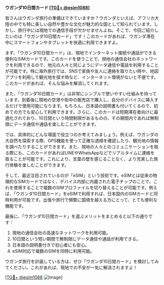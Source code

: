 **ウガンダ10日間カード [[TG💪+ @esim1088](https://t.me/s/esim1088)]**

皆さんはウガンダ旅行の準備はできていますか？ウガンダといえば、アフリカ大陸の中でも特に美しい自然や豊かな文化が魅力的な国として知られています。しかし、旅行中には現地での通信手段が欠かせませんよね。そこで、今回ご紹介したいのは「ウガンダ10日間カード」です！このカードがあれば、ウガンダ滞在中にスマートフォンやタブレットを快適に利用できますよ。

まず、「ウガンダ10日間カード」は、現地でインターネット接続や通話ができる便利なSIMカードです。このカードを使うことで、現地の通信会社のネットワークを利用できるので、地元の人々と同じようにデータ通信や電話を利用することが可能です。特に海外旅行では、SNSで家族や友人に連絡を取りたい時や、地図アプリを利用して観光地を探す時など、インターネット環境がないと不便です。このカードがあれば、そんな悩みを解消してくれます。

また、「ウガンダ10日間カード」は非常にシンプルで使いやすい仕組みを持っています。到着後に現地の空港や街中の販売店で購入し、自分のデバイスに挿入するだけで使用可能になります。もちろん、日本語の説明書も付いてくるので、初めての方でも安心して利用できます。さらに、このカードは短期滞在者向けに最適化されており、10日間という時間制限があるものの、その期間内であれば無制限にデータ通信や通話を楽しむことができます。

では、具体的にどんな場面で役立つのか考えてみましょう。例えば、ウガンダの大自然を探索する際、GPS機能を使って正確な道順を確認したり、観光地の情報を調べたりすることができます。また、現地の人々とのコミュニケーションを取る際にも、このカードがあればLINEやWhatsAppなどでリアルタイムに連絡を取ることが可能です。これにより、言葉の壁を感じることなく、より充実した旅行体験を楽しむことができます。

そして、最近注目されているのが「eSIM」という技術です。eSIMとは従来の物理的なSIMカードではなく、デバイス内部に内蔵された電子チップのことで、これを使用することで複数のSIMプロファイルを切り替えることが可能です。例えば、「ウガンダ10日間カード」をeSIMで利用すれば、日本国内のSIMカードと同時利用が可能です。出張や旅行で頻繁に国境を越える方にとって、とても便利な機能です。

最後に、「ウガンダ10日間カード」を選ぶメリットをまとめると以下の通りです：

1. 現地の通信会社の高速なネットワークを利用可能。
2. 10日間という短い期間で無制限にデータ通信や通話が利用できる。
3. 日本語の説明書付きで初心者にも安心。
4. eSIM対応で複数のSIMを同時に利用可能。

ウガンダ旅行を計画している方は、ぜひ「ウガンダ10日間カード」を検討してみてください。これがあれば、現地での不安が一気に解消されますよ！

[[TG💪+ @esim1088](https://t.me/s/esim1088) ![Image](https://i.postimg.cc/Y0z9fWf4/image.png)]
